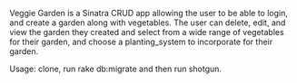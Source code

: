 Veggie Garden is a Sinatra CRUD app allowing the user to be able to login, and create a garden along with vegetables.
The user can delete, edit, and view the garden they created and select from a wide range of vegetables for their garden, and choose a planting_system to incorporate for their garden.

Usage:
clone, run rake db:migrate and then run shotgun.
